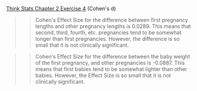 [Think Stats Chapter 2 Exercise 4](http://greenteapress.com/thinkstats2/html/thinkstats2003.html#toc24) (Cohen's d)

>> Cohen's Effect Size for the difference between first pregnancy lengths and other pregnancy lengths is 0.0289. This means that second, third, fourth, etc. pregnancies tend to be somewhat longer than first pregnancies. However, the difference is so small that it is not clinically significant.

>> Cohen's Effect Size for the difference between the baby weight of the first pregnancy, and other pregnancies is -0.0887. This means that first babies tend to be somewhat lighter than other babies. However, the Effect Size is so small that it is not clinically significant. 
